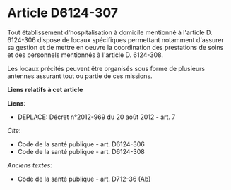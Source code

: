 # Article D6124-307

Tout établissement d'hospitalisation à domicile mentionné à l'article D. 6124-306 dispose de locaux spécifiques permettant
notamment d'assurer sa gestion et de mettre en oeuvre la coordination des prestations de soins et des personnels mentionnés à
l'article D. 6124-308. 

Les locaux précités peuvent être organisés sous forme de plusieurs antennes assurant tout ou partie de ces missions.

**Liens relatifs à cet article**

**Liens**:

  - DEPLACE: Décret n°2012-969 du 20 août 2012 - art. 7

_Cite_:

  - Code de la santé publique - art. D6124-306
  - Code de la santé publique - art. D6124-308

_Anciens textes_:

  - Code de la santé publique - art. D712-36 (Ab)
